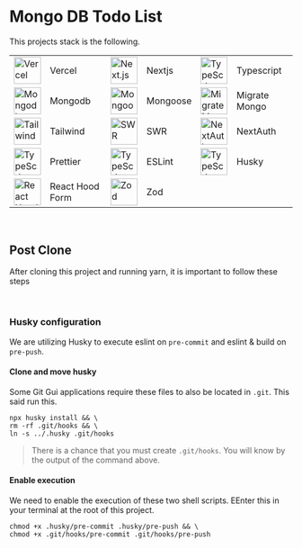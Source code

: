 # Mongo DB Todo List

This projects stack is the following.

<table>
  <tr>
    <td><img src="https://skillicons.dev/icons?i=vercel" width="48" height="48" alt="Vercel" /></td>
    <td>Vercel</td>
    <td><img src="https://skillicons.dev/icons?i=nextjs" width="48" height="48" alt="Next.js" /></td>
    <td>Nextjs</td>
    <td><img src="https://skillicons.dev/icons?i=ts" width="48" height="48" alt="TypeScript" /></td>
    <td>Typescript</td>
  </tr>
  <tr>
    <td><img src="https://skillicons.dev/icons?i=mongodb" width="48" height="48" alt="Mongodb" /></td>
    <td>Mongodb</td>
    <td><img src="https://github.com/PhilipRurka/todo-with-mongodb/blob/main/readme-assets/mongoose.png?raw=true" width="48" height="48" alt="Mongoose" /></td>
    <td>Mongoose</td>
    <td><img src="https://github.com/PhilipRurka/todo-with-mongodb/blob/main/readme-assets/migrate-mongo.png?raw=true" width="48" height="48" alt="Migrate Mongo" /></td>
    <td>Migrate Mongo</td>
  </tr>
  <tr>
    <td><img src="https://skillicons.dev/icons?i=tailwind" width="48" height="48" alt="Tailwind" /></td>
    <td>Tailwind</td>
    <td><img src="https://github.com/PhilipRurka/todo-with-mongodb/blob/main/readme-assets/swr.png?raw=true" width="48" height="48" alt="SWR" /></td>
    <td>SWR</td>
    <td><img src="https://github.com/PhilipRurka/todo-with-mongodb/blob/main/readme-assets/next-auth.png?raw=true" width="48" height="48" alt="NextAuth" /></td>
    <td>NextAuth</td>
  </tr>
  <tr>
    <td><img src="https://github.com/PhilipRurka/todo-with-mongodb/blob/main/readme-assets/prettier.png?raw=true" width="48" height="48" alt="TypeScript" /></td>
    <td>Prettier</td>
    <td><img src="https://github.com/PhilipRurka/todo-with-mongodb/blob/main/readme-assets/eslint.png?raw=true" width="48" height="48" alt="TypeScript" /></td>
    <td>ESLint</td>
    <td><img src="https://github.com/PhilipRurka/todo-with-mongodb/blob/main/readme-assets/husky.png?raw=true" width="48" height="48" alt="TypeScript" /></td>
    <td>Husky</td>
  </tr>
    <td><img src="https://github.com/PhilipRurka/todo-with-mongodb/blob/main/readme-assets/react-hook-form.png?raw=true" width="48" height="48" alt="React Hood Form" /></td>
    <td>React Hood Form</td>
    <td><img src="https://github.com/PhilipRurka/todo-with-mongodb/blob/main/readme-assets/zod.png?raw=true" width="48" height="48" alt="Zod" /></td>
    <td>Zod</td>
    <td></td>
    <td></td>
  <tr>

  </tr>
</table>

<br/>

## Post Clone

After cloning this project and running yarn, it is important to follow these steps

<br/>

### Husky configuration

We are utilizing Husky to execute eslint on `pre-commit` and eslint & build on `pre-push`.

#### Clone and move husky

Some Git Gui applications require these files to also be located in `.git`. This said run this.

```shell
npx husky install && \
rm -rf .git/hooks && \
ln -s ../.husky .git/hooks
```

> There is a chance that you must create `.git/hooks`. You will know by the output of the command above.

#### Enable execution

We need to enable the execution of these two shell scripts. EEnter this in your terminal at the root of this project.

```shell
chmod +x .husky/pre-commit .husky/pre-push && \
chmod +x .git/hooks/pre-commit .git/hooks/pre-push
```

<br />
